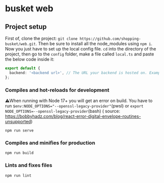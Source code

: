 # busket web

## Project setup

First of, clone the project: `git clone https://github.com/shopping-busket/web.git`. Then be sure to install all the
node_modules using `npm i`. Now you just have to set up the local config file. `cd` into the directory of the project,
then go to the `config` folder, make a file called `local.ts` and paste the below code inside it:

```ts
export default {
  backend: '<backend url>', // The URL your backend is hosted on. Example: localhost:3030
};
```

### Compiles and hot-reloads for development

⚠️When running with Node 17+ you will get an error on build. You have to
run `$env:NODE_OPTIONS="--openssl-legacy-provider"`(pwsl) or `export NODE_OPTIONS=--openssl-legacy-provider`(bash) (
source: https://bobbyhadz.com/blog/react-error-digital-envelope-routines-unsupported)

```
npm run serve
```

### Compiles and minifies for production

```
npm run build
```

### Lints and fixes files

```
npm run lint
```
